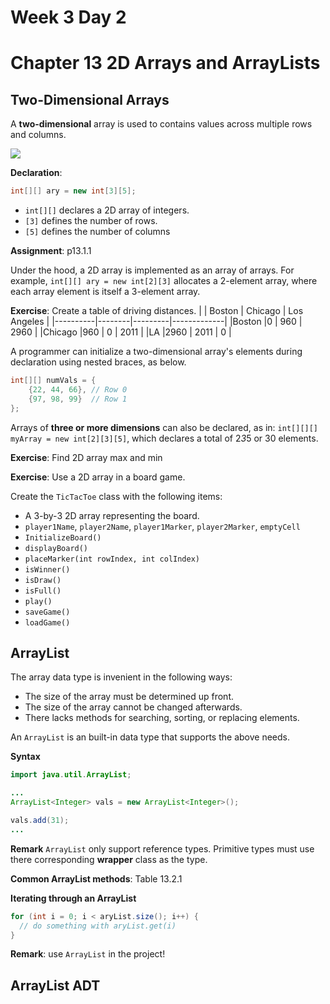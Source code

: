 # Week 3 Day 2
# Chapter 13 2D Arrays and ArrayLists

## Two-Dimensional Arrays

A **two-dimensional** array is used to contains values across multiple rows and columns. 

![](https://media.geeksforgeeks.org/wp-content/uploads/two-d.png)

**Declaration**:
```java
int[][] ary = new int[3][5];
```
- `int[][]` declares a 2D array of integers.
- `[3]` defines the number of rows.
- `[5]` defines the number of columns

**Assignment**: p13.1.1

Under the hood, a 2D array is implemented as an array of arrays. For example, `int[][] ary = new int[2][3]` allocates a 2-element array, where each array element is itself a 3-element array.

**Exercise**: Create a table of driving distances.
  |          | Boston | Chicago | Los Angeles |
  |----------|--------|---------|-------------|
  |Boston    |0       | 960     | 2960        |
  |Chicago   |960     | 0       | 2011        |
  |LA        |2960    | 2011    | 0           |
  
  A programmer can initialize a two-dimensional array's elements during declaration using nested braces, as below. 
  ```java
  int[][] numVals = {
      {22, 44, 66}, // Row 0
      {97, 98, 99}  // Row 1
};
```
Arrays of **three or more dimensions** can also be declared, as in: `int[][][] myArray = new int[2][3][5]`, which declares a total of 2*3*5 or 30 elements.

**Exercise**: Find 2D array max and min

**Exercise**: Use a 2D array in a board game.

Create the `TicTacToe` class with the following items:
- A 3-by-3 2D array representing the board.
- `player1Name`, `player2Name`, `player1Marker`, `player2Marker`, `emptyCell`
- `InitializeBoard()`
- `displayBoard()`
- `placeMarker(int rowIndex, int colIndex)`
- `isWinner()`
- `isDraw()`
- `isFull()`
- `play()`
- `saveGame()`
- `loadGame()`

## ArrayList

The array data type is invenient in the following ways:
- The size of the array must be determined up front.
- The size of the array cannot be changed afterwards.
- There lacks methods for searching, sorting, or replacing elements.

An `ArrayList` is an built-in data type that supports the above needs.

**Syntax**
```java
import java.util.ArrayList;

...
ArrayList<Integer> vals = new ArrayList<Integer>();

vals.add(31);
...
```

**Remark** `ArrayList` only support reference types. Primitive types must use there corresponding **wrapper** class as the type.

**Common ArrayList methods**: Table 13.2.1

**Iterating through an ArrayList**

```java
for (int i = 0; i < aryList.size(); i++) {
  // do something with aryList.get(i)
}
```

**Remark**: use `ArrayList` in the project!

## ArrayList ADT
